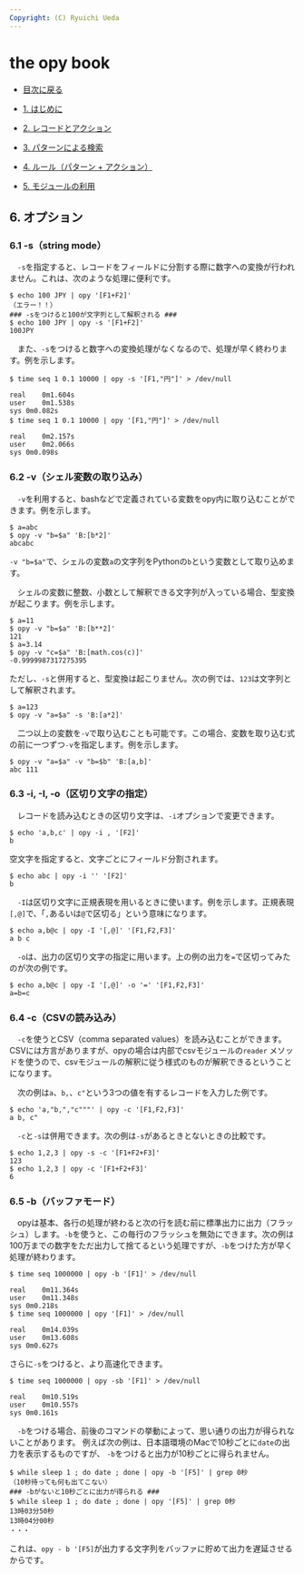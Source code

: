 ```yaml
---
Copyright: (C) Ryuichi Ueda
---
```


# the opy book


* [目次に戻る](/?page=opy_book)

* [1. はじめに](/?page=opy_intro)
* [2. レコードとアクション](/?page=opy_action)
* [3. パターンによる検索](/?page=opy_pattern)
* [4. ルール（パターン + アクション）](/?page=opy_rule)
* [5. モジュールの利用](/?page=opy_module)

## 6. オプション

### 6.1 -s（string mode）

　`-s`を指定すると、レコードをフィールドに分割する際に数字への変換が行われません。これは、次のような処理に便利です。

```
$ echo 100 JPY | opy '[F1+F2]'
（エラー！！）
### -sをつけると100が文字列として解釈される ###
$ echo 100 JPY | opy -s '[F1+F2]'
100JPY
```

　また、`-s`をつけると数字への変換処理がなくなるので、処理が早く終わります。例を示します。

```
$ time seq 1 0.1 10000 | opy -s '[F1,"円"]' > /dev/null

real	0m1.604s
user	0m1.538s
sys	0m0.082s
$ time seq 1 0.1 10000 | opy '[F1,"円"]' > /dev/null

real	0m2.157s
user	0m2.066s
sys	0m0.098s
```

### 6.2 -v（シェル変数の取り込み）

　`-v`を利用すると、bashなどで定義されている変数をopy内に取り込むことができます。例を示します。

```
$ a=abc
$ opy -v "b=$a" 'B:[b*2]'
abcabc
```

`-v "b=$a"`で、シェルの変数`a`の文字列をPythonの`b`という変数として取り込めます。

　シェルの変数に整数、小数として解釈できる文字列が入っている場合、型変換が起こります。例を示します。


```
$ a=11
$ opy -v "b=$a" 'B:[b**2]'
121
$ a=3.14
$ opy -v "c=$a" 'B:[math.cos(c)]'
-0.9999987317275395
```

ただし、`-s`と併用すると、型変換は起こりません。次の例では、`123`は文字列として解釈されます。

```
$ a=123
$ opy -v "a=$a" -s 'B:[a*2]'
```

　二つ以上の変数を`-v`で取り込むことも可能です。この場合、変数を取り込む式の前に一つずつ`-v`を指定します。例を示します。


```
$ opy -v "a=$a" -v "b=$b" 'B:[a,b]'
abc 111
```

### 6.3 -i, -I, -o（区切り文字の指定）

　レコードを読み込むときの区切り文字は、`-i`オプションで変更できます。

```
$ echo 'a,b,c' | opy -i , '[F2]'
b
```

空文字を指定すると、文字ごとにフィールド分割されます。

```
$ echo abc | opy -i '' '[F2]'
b
```


　`-I`は区切り文字に正規表現を用いるときに使います。例を示します。正規表現`[,@]`で、「`,`あるいは`@`で区切る」という意味になります。

```
$ echo a,b@c | opy -I '[,@]' '[F1,F2,F3]'
a b c
```

　`-o`は、出力の区切り文字の指定に用います。上の例の出力を`=`で区切ってみたのが次の例です。

```
$ echo a,b@c | opy -I '[,@]' -o '=' '[F1,F2,F3]'
a=b=c
```

### 6.4 -c（CSVの読み込み）

　`-c`を使うとCSV（comma separated values）を読み込むことができます。
CSVには方言がありますが、opyの場合は内部でcsvモジュールの`reader`
メソッドを使うので、csvモジュールの解釈に従う様式のものが解釈できるということになります。


　次の例は`a`、`b,`、`c"`という3つの値を有するレコードを入力した例です。

```
$ echo 'a,"b,","c"""' | opy -c '[F1,F2,F3]'
a b, c"
```


　`-c`と`-s`は併用できます。次の例は`-s`があるときとないときの比較です。

```
$ echo 1,2,3 | opy -s -c '[F1+F2+F3]'
123
$ echo 1,2,3 | opy -c '[F1+F2+F3]'
6
```

### 6.5 -b（バッファモード）

　opyは基本、各行の処理が終わると次の行を読む前に標準出力に出力（フラッシュ）します。`-b`を使うと、この毎行のフラッシュを無効にできます。次の例は100万までの数字をただ出力して捨てるという処理ですが、`-b`をつけた方が早く処理が終わります。

```
$ time seq 1000000 | opy -b '[F1]' > /dev/null

real	0m11.364s
user	0m11.348s
sys	0m0.218s
$ time seq 1000000 | opy '[F1]' > /dev/null

real	0m14.039s
user	0m13.608s
sys	0m0.627s
```

さらに`-s`をつけると、より高速化できます。

```
$ time seq 1000000 | opy -sb '[F1]' > /dev/null

real	0m10.519s
user	0m10.557s
sys	0m0.161s
```

　`-b`をつける場合、前後のコマンドの挙動によって、思い通りの出力が得られないことがあります。
例えば次の例は、日本語環境のMacで10秒ごとに`date`の出力を表示するものですが、
`-b`をつけると出力が10秒ごとに得られません。

```
$ while sleep 1 ; do date ; done | opy -b '[F5]' | grep 0秒
（10秒待っても何も出てこない）
### -bがないと10秒ごとに出力が得られる ###
$ while sleep 1 ; do date ; done | opy '[F5]' | grep 0秒
13時03分50秒
13時04分00秒
・・・
```

これは、`opy - b '[F5]`が出力する文字列をバッファに貯めて出力を遅延させるからです。

